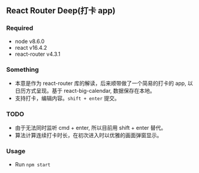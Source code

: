 ## React Router Deep(打卡 app)

### Required
* node v8.6.0
* react v16.4.2
* react-router v4.3.1

### Something
* 本意是作为 react-router 库的解读，后来顺带做了一个简易的打卡的 app, 以日历方式呈现。基于 react-big-calendar, 数据保存在本地。
* 支持打卡，编辑内容。`shift + enter` 提交。

### TODO
* 由于无法同时监听 cmd + enter, 所以目前用 shift + enter 替代。
* 算法计算连续打卡时长，在初次进入时以优雅的画面弹窗显示。

### Usage
* Run `npm start`
